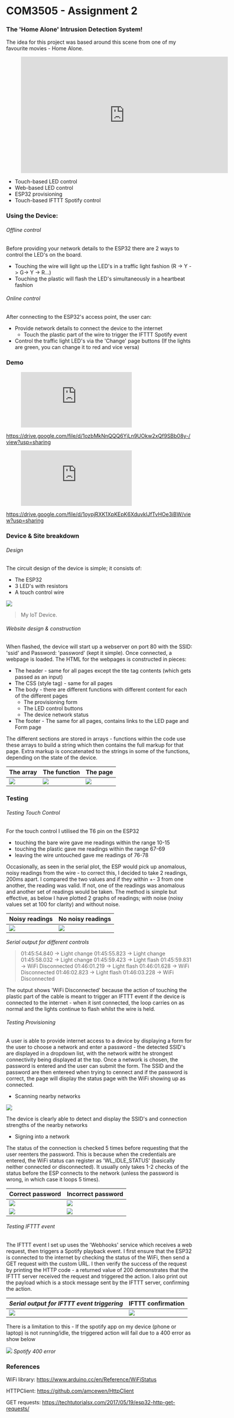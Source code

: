 # COM3505 - Assignment 2

### The 'Home Alone' Intrusion Detection System!


The idea for this project was based around this scene from one of my favourite movies - Home Alone. 

<figure class="video_container">
  <iframe width="560" height="315" src="https://www.youtube.com/embed/_NrfND5KGtk" title="YouTube video player" frameborder="0" allow="accelerometer; autoplay; clipboard-write; encrypted-media; gyroscope; picture-in-picture" allowfullscreen></iframe>
</figure>




- Touch-based LED control
- Web-based LED control
- ESP32 provisioning
- Touch-based IFTTT Spotify control

### Using the Device:

###### Offline control
Before providing your network details to the ESP32 there are 2 ways to control the LED's on the board.

- Touching the wire will light up the LED's in a traffic light fashion (R -> Y -> G-> Y -> R...)
- Touching the plastic will flash the LED's simultaneously in a heartbeat fashion

###### Online control
After connecting to the ESP32's access point, the user can:
- Provide network details to connect the device to the internet
    - Touch the plastic part of the wire to trigger the IFTTT Spotify event
- Control the traffic light LED's via the 'Change' page buttons (If the lights are green, you can change it to red and vice versa)

### Demo

<figure class="video_container">
  <iframe src="https://drive.google.com/file/d/1oypjRXK1XpKEpK6XduvklJfTvHOe3iBW/preview" frameborder="0" allowfullscreen="true"> </iframe>
</figure>

https://drive.google.com/file/d/1ozbMkNnQQQ6YjLn9UOkw2xQf9SBb08y-/view?usp=sharing

<figure class="video_container">
  <iframe src="https://drive.google.com/file/d/1ozbMkNnQQQ6YjLn9UOkw2xQf9SBb08y-/preview" frameborder="0" allowfullscreen="true"> </iframe>
</figure>

https://drive.google.com/file/d/1oypjRXK1XpKEpK6XduvklJfTvHOe3iBW/view?usp=sharing

### Device & Site breakdown

###### Design

The circuit design of the device is simple; it consists of:
- The ESP32
- 3 LED's with resistors
- A touch control wire

![](https://i.imgur.com/9zX1iqD.jpg)

> My IoT Device.

###### Website design & construction

When flashed, the device will start up a webserver on port 80 with the SSID: 'ssid' and Password: 'password' (kept it simple). Once connected, a webpage is loaded. The HTML for the webpages is constructed in pieces:
- The header - same for all pages except the tite tag contents (which gets passed as an input)
- The CSS (style tag) - same for all pages
- The body - there are different functions with different content for each of the different pages
    - The provisioning form
    - The LED control buttons
    - The device network status
- The footer - The same for all pages, contains links to the LED page and Form page

The different sections are stored in arrays - functions within the code use these arrays to build a string which then contains the full markup for that page. Extra markup is concatenated to the strings in some of the functions, depending on the state of the device.

The array  | The function | The page
------------- | ------------- | ------------
![](https://i.imgur.com/if3jPMo.png) | ![](https://i.imgur.com/Tp3Bt7S.png) | ![](https://i.imgur.com/lnXk7jn.png)

### Testing

###### Testing Touch Control
For the touch control I utilised the T6 pin on the ESP32 
- touching the bare wire gave me readings within the range 10-15
- touching the plastic gave me readings within the range 67-69
- leaving the wire untouched gave me readings of 76-78

Occasionally, as seen in the serial plot, the ESP would pick up anomalous, noisy readings from the wire - to correct this, I decided to take 2 readings, 200ms apart. I compared the two values and if they within +- 3 from one another, the reading was valid. If not, one of the readings was anomalous and another set of readings would be taken. The method is simple but effective, as below I have plotted 2 graphs of readings; with noise (noisy values set at 100 for clarity) and without noise.

Noisy readings  | No noisy readings
------------- | -------------
![](https://i.imgur.com/R3lULKQ.png) | ![](https://i.imgur.com/1bIYSEP.png)

*Serial output for different controls*

>01:45:54.840 -> Light change
>01:45:55.823 -> Light change
>01:45:58.032 -> Light change
>01:45:59.423 -> Light flash
>01:45:59.831 -> WiFi Disconnected
>01:46:01.219 -> Light flash
>01:46:01.628 -> WiFi Disconnected
>01:46:02.823 -> Light flash
>01:46:03.228 -> WiFi Disconnected

The output shows 'WiFi Disconnected' because the action of touching the plastic part of the cable is meant to trigger an IFTTT event if the device is connected to the internet - when it isnt connected, the loop carries on as normal and the lights continue to flash whilst the wire is held.


###### Testing Provisioning

A user is able to provide internet access to a device by displaying a form for the user to choose a network and enter a password - the detected SSID's are displayed in a dropdown list, with the network witht he strongest connectivity being displayed at the top. Once a network is chosen, the password is entered and the user can submit the form. The SSID and the password are then entereed when trying to cennect and if the password is correct, the page will display the status page with the WiFi showing up as connected.

- Scanning nearby networks

![](https://i.imgur.com/HJM1TZa.jpg)

The device is clearly able to detect and display the SSID's and connection strengths of the nearby networks

- Signing into a network

The status of the connection is checked 5 times before requesting that the user reenters the password. This is because when the credentials are entered, the WiFi status can register as 'WL_IDLE_STATUS' (basically neither connected or disconnected). It usually only takes 1-2 checks of the status before the ESP connects to the network (unless the password is wrong, in which case it loops 5 times).

Correct password  | Incorrect password
------------- | -------------
![](https://i.imgur.com/jGh6yPW.png) | ![](https://i.imgur.com/lX4a29X.png)
![](https://i.imgur.com/hZ59kk7.jpg) | ![](https://i.imgur.com/qWMoZEl.jpg)


###### Testing IFTTT event

The IFTTT event I set up uses the 'Webhooks' service which receives a web request, then triggers a Spotify playback event. I first ensure that the ESP32 is connected to the internet by checking the status of the WiFi, then send a GET request with the custom URL. I then verify the success of the request by printing the HTTP code - a returned value of 200 demonstrates that the IFTTT server received the request and triggered the action. I also print out the payload which is a stock message sent by the IFTTT server, confirming the action.

*Serial output for IFTTT event triggering*  | IFTTT confirmation
----------------------------------- | ----------------------------------
![](https://i.imgur.com/uvJjbIl.png) | ![](https://i.imgur.com/Bk7UDib.png)


There is a limitation to this - If the spotify app on my device (phone or laptop) is not running/idle, the triggered action will fail due to a 400 error as show below

![](https://i.imgur.com/sdFJrXb.png)
*Spotify 400 error*

### References

WiFi library:
https://www.arduino.cc/en/Reference/WiFiStatus

HTTPClient:
https://github.com/amcewen/HttpClient

GET requests:
https://techtutorialsx.com/2017/05/19/esp32-http-get-requests/
